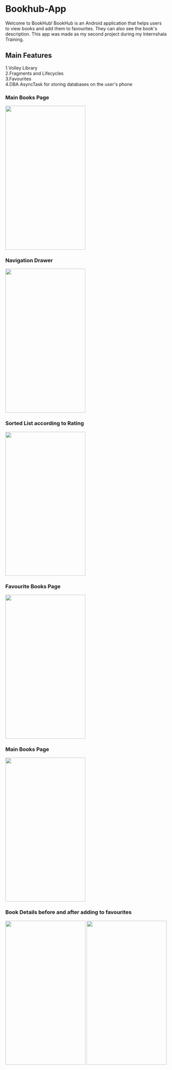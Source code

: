 # Bookhub-App
Welcome to BookHub! BookHub is an Android application that helps users to view books and add them to favourites. They can also see the book's description.
This app was made as my second project during my Internshala Training.

## Main Features
1.Volley Library</br>
2.Fragments and Lifecycles</br>
3.Favourites</br>
4.DBA AsyncTask for storing databases on the user's phone</br>

<h3> Main Books Page</h3>
<img src="https://github.com/KartikeySharma/Bookhub-App/blob/master/BookHub_Screenshots/1.Book_Main_Menu.jpeg" width="250" height="450"/>


<h3> Navigation Drawer</h3>
<img src="https://github.com/KartikeySharma/Bookhub-App/blob/master/BookHub_Screenshots/2.Navigation_Drawer.jpeg" width="250" height="450"/>

<h3> Sorted List according to Rating</h3>
<img src="https://github.com/KartikeySharma/Bookhub-App/blob/master/BookHub_Screenshots/6.Book_List_Sorted_by_Rating.jpeg" width="250" height="450"/>

<h3> Favourite Books Page</h3>
<img src="https://github.com/KartikeySharma/Bookhub-App/blob/master/BookHub_Screenshots/3.Favourites.jpeg" width="250" height="450"/>


<h3> Main Books Page</h3>
<img src="https://github.com/KartikeySharma/Bookhub-App/blob/master/BookHub_Screenshots/1.Book_Main_Menu.jpeg" width="250" height="450"/>

<h3> Book Details before and after adding to favourites </h3>
<img src="https://github.com/KartikeySharma/Bookhub-App/blob/master/BookHub_Screenshots/7.Book_Details.jpeg" width="250" height="450"/>
<img src="https://github.com/KartikeySharma/Bookhub-App/blob/master/BookHub_Screenshots/8.Book_Details_Added_to_Favourites.jpeg" width="250" height="450"/>


